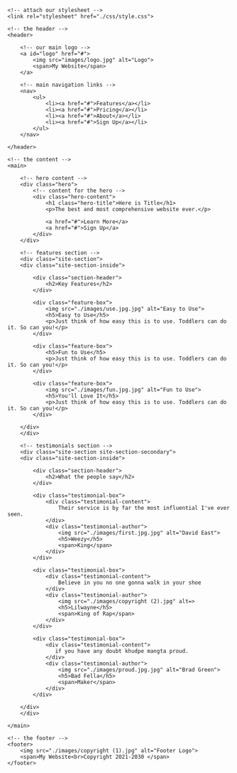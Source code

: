 <!DOCTYPE html>
<html>
<head>
	<meta charset="UTF-8">
    <title>Responsive Website</title>

    <!-- attach our stylesheet -->
    <link rel="stylesheet" href="./css/style.css">
</head>
<body>

    <!-- the header -->
    <header>

        <!-- our main logo -->
        <a id="logo" href="#">
            <img src="images/logo.jpg" alt="Logo">
            <span>My Website</span>
        </a>

        <!-- main navigation links -->
        <nav>
            <ul>
                <li><a href="#">Features</a></li>
                <li><a href="#">Pricing</a></li>
                <li><a href="#">About</a></li>
                <li><a href="#">Sign Up</a></li>
            </ul>
        </nav>

    </header>

    <!-- the content -->
    <main>

        <!-- hero content -->
        <div class="hero">
            <!-- content for the hero -->
            <div class="hero-content">
                <h1 class="hero-title">Here is Title</h1>
                <p>The best and most comprehensive website ever.</p>

                <a href="#">Learn More</a>
                <a href="#">Sign Up</a>
            </div>
        </div>

        <!-- features section -->
        <div class="site-section">
        <div class="site-section-inside">

            <div class="section-header">
                <h2>Key Features</h2>
            </div>

            <div class="feature-box">
                <img src="./images/use.jpg.jpg" alt="Easy to Use">
                <h5>Easy to Use</h5>
                <p>Just think of how easy this is to use. Toddlers can do it. So can you!</p>
            </div>

            <div class="feature-box">
                <h5>Fun to Use</h5>
                <p>Just think of how easy this is to use. Toddlers can do it. So can you!</p>
            </div>

            <div class="feature-box">
                <img src="./images/fun.jpg.jpg" alt="Fun to Use">
                <h5>You'll Love It</h5>
                <p>Just think of how easy this is to use. Toddlers can do it. So can you!</p>
            </div>

        </div>
        </div>

        <!-- testimonials section -->
        <div class="site-section site-section-secondary">
        <div class="site-section-inside">

            <div class="section-header">
                <h2>What the people say</h2>
            </div>

            <div class="testimonial-box">
                <div class="testimonial-content">
                    Their service is by far the most influential I've ever seen.
                </div>
                <div class="testimonial-author">
                    <img src="./images/first.jpg.jpg" alt="David East">
                    <h5>Weezy</h5>
                    <span>King</span>
                </div>
            </div>

            <div class="testimonial-box">
                <div class="testimonial-content">
                    Believe in you no one gonna walk in your shoe
                </div>
                <div class="testimonial-author">
                    <img src="./images/copyright (2).jpg" alt=>
                    <h5>Lilwayne</h5>
                    <span>King of Rap</span>
                </div>
            </div>

            <div class="testimonial-box">
                <div class="testimonial-content">
                   if you have any doubt khudpe mangta proud.
                </div>
                <div class="testimonial-author">
                    <img src="./images/proud.jpg.jpg" alt="Brad Green">
                    <h5>Bad Fella</h5>
                    <span>Maker</span>
                </div>
            </div>

        </div>
        </div>

    </main>

    <!-- the footer -->
    <footer>
        <img src="./images/copyright (1).jpg" alt="Footer Logo">
        <span>My Website<br>Copyright 2021-2030 </span>
    </footer>

</body>
</html>
